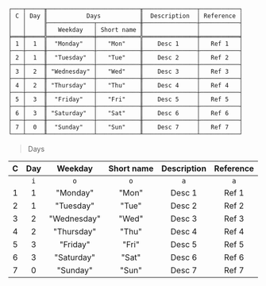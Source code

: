 ```text
┌───┬─────╥──────────────────────────╥───────────────┬───────────┐
│ C │ Day ║           Days           ║  Description  │ Reference │
│   │     ╟─────────────┬────────────╫───────────────┼───────────┤
│   │     ║   Weekday   │ Short name ║               │           │
╞═══╪═════╬═════════════╪════════════╬═══════════════╪═══════════╡
│ 1 │  1  ║  "Monday"   │   "Mon"    ║    Desc 1     │   Ref 1   │
├───┼─────╫─────────────┼────────────╫───────────────┼───────────┤
│ 2 │  1  ║  "Tuesday"  │   "Tue"    ║    Desc 2     │   Ref 2   │
├───┼─────╫─────────────┼────────────╫───────────────┼───────────┤
│ 3 │  2  ║ "Wednesday" │   "Wed"    ║    Desc 3     │   Ref 3   │
├───┼─────╫─────────────┼────────────╫───────────────┼───────────┤
│ 4 │  2  ║ "Thursday"  │   "Thu"    ║    Desc 4     │   Ref 4   │
├───┼─────╫─────────────┼────────────╫───────────────┼───────────┤
│ 5 │  3  ║  "Friday"   │   "Fri"    ║    Desc 5     │   Ref 5   │
├───┼─────╫─────────────┼────────────╫───────────────┼───────────┤
│ 6 │  3  ║ "Saturday"  │   "Sat"    ║    Desc 6     │   Ref 6   │
├───┼─────╫─────────────┼────────────╫───────────────┼───────────┤
│ 7 │  0  ║  "Sunday"   │   "Sun"    ║    Desc 7     │   Ref 7   │
└───┴─────╨─────────────┴────────────╨───────────────┴───────────┘
```

> Days
  
| C | Day |   Weekday   | Short name | Description | Reference |
|:-:|:---:|:-----------:|:----------:|:-----------:|:---------:|
|   | `i` |     `o`     |    `o`     |     `a`     |    `a`    |
| 1 |  1  |  "Monday"   |   "Mon"    |   Desc 1    |   Ref 1   |
| 2 |  1  |  "Tuesday"  |   "Tue"    |   Desc 2    |   Ref 2   |
| 3 |  2  | "Wednesday" |   "Wed"    |   Desc 3    |   Ref 3   |
| 4 |  2  | "Thursday"  |   "Thu"    |   Desc 4    |   Ref 4   |
| 5 |  3  |  "Friday"   |   "Fri"    |   Desc 5    |   Ref 5   |
| 6 |  3  | "Saturday"  |   "Sat"    |   Desc 6    |   Ref 6   |
| 7 |  0  |  "Sunday"   |   "Sun"    |   Desc 7    |   Ref 7   |
